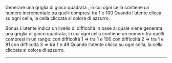 Generare una griglia di gioco quadrata , in cui ogni cella contiene un numero incrementale tra quelli compresi tra 1 e 100
Quando l’utente clicca su ogni cella, la cella cliccata si colora di azzurro.

Bonus
L’utente indica un livello di difficoltà in base al quale viene generata una griglia di gioco quadrata, in cui ogni cella contiene un numero tra quelli compresi in un range:
con difficoltà 1 => tra 1 e 100
con difficoltà 2 => tra 1 e 81
con difficoltà 3 => tra 1 e 49
Quando l’utente clicca su ogni cella, la cella cliccata si colora di azzurro.

------------------------------------------------------------------------------